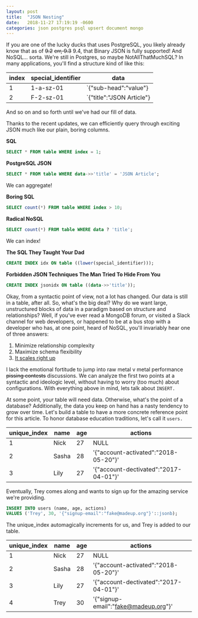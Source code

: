 ```yaml
---
layout: post
title:  "JSON Nesting"
date:   2018-11-27 17:19:19 -0600
categories: json postgres psql upsert document mongo
---
```


If you are one of the lucky ducks that uses PostgreSQL, you likely already know that as of <s>9.2</s> <s>err, 9.3</s> 9.4, that Binary JSON is fully supported! And NoSQL... sorta. We're still in Postgres, so maybe NotAllThatMuchSQL? In many applications, you'll find a structure kind of like this:

| index | special_identifier | data                      |
|-------|--------------------|---------------------------|
| 1     | 1-a-sz-01          | `{"sub-head":"value"}     |
| 2     | F-2-sz-01          | `{"title":"JSON Article"} |

And so on and so forth until we've had our fill of data.

Thanks to the recent updates, we can efficiently query through exciting JSON much like our plain, boring columns.

**SQL**
```SQL
SELECT * FROM table WHERE index = 1;
```

**PostgreSQL JSON**
```SQL
SELECT * FROM table WHERE data->>'title' = 'JSON Article';
```

We can aggregate!

**Boring SQL**
```SQL
SELECT count(*) FROM table WHERE index > 10;
```

**Radical NoSQL**
```SQL
SELECT count(*) FROM table WHERE data ? 'title';
```

We can index!

**The SQL They Taught Your Dad**
```SQL
CREATE INDEX idx ON table ((lower(special_identifier)));
```

**Forbidden JSON Techniques The Man Tried To Hide From You**
```SQL
CREATE INDEX jsonidx ON table ((data->>'title'));
```

Okay, from a syntactic point of view, not a lot has changed. Our data is still in a table, after all. So, what's the big deal? Why do we want large, unstructured blocks of data in a paradigm based on structure and relationships? Well, if you've ever read a MongoDB forum, or visited a Slack channel for web developers, or happened to be at a bus stop with a developer who has, at one point, heard of NoSQL, you'll invariably hear one of three answers:
1. Minimize relationship complexity
2. Maximize schema flexibility
3. [It scales right up](https://www.youtube.com/watch?v=b2F-DItXtZs "Every MongoDB argument to date")

I lack the emotional fortitude to jump into raw metal v metal performance <s>pissing contests</s> discussions. We can analyze the first two points at a syntactic and ideologic level, without having to worry (too much) about configurations. With everything above in mind, lets talk about `INSERT.`

At some point, your table will need data. Otherwise, what's the point of a database? Additionally, the data you keep on hand has a nasty tendency to grow over time. Let's build a table to have a more concrete reference point for this article. To honor database education traditions, let's call it `users.`

| unique_index | name  | age | actions                               |
|--------------|-------|-----|---------------------------------------|
| 1            | Nick  | 27  | NULL                                  |
| 2            | Sasha | 28  | '{"account-activated":"2018-05-20"}'  |
| 3            | Lily  | 27  | '{"account-dectivated":"2017-04-01"}' |

Eventually, Trey comes along and wants to sign up for the amazing service we're providing.

```SQL
INSERT INTO users (name, age, actions)
VALUES ('Trey', 30, '{"signup-email":"fake@madeup.org"}'::jsonb);
```

The unique_index automagically increments for us, and Trey is added to our table.

| unique_index | name  | age | actions                               |
|--------------|-------|-----|---------------------------------------|
| 1            | Nick  | 27  | NULL                                  |
| 2            | Sasha | 28  | '{"account-activated":"2018-05-20"}'  |
| 3            | Lily  | 27  | '{"account-dectivated":"2017-04-01"}' |
| 4            | Trey  | 30  | '{"signup-email":"fake@madeup.org"}'  |
